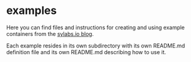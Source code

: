 # examples
Here you can find files and instructions for creating and using example 
containers from the [sylabs.io blog](https://www.sylabs.io/lab-notes/).  

Each example resides in its own subdirectory with its own README.md definition
file and its own README.md describing how to use it. 
